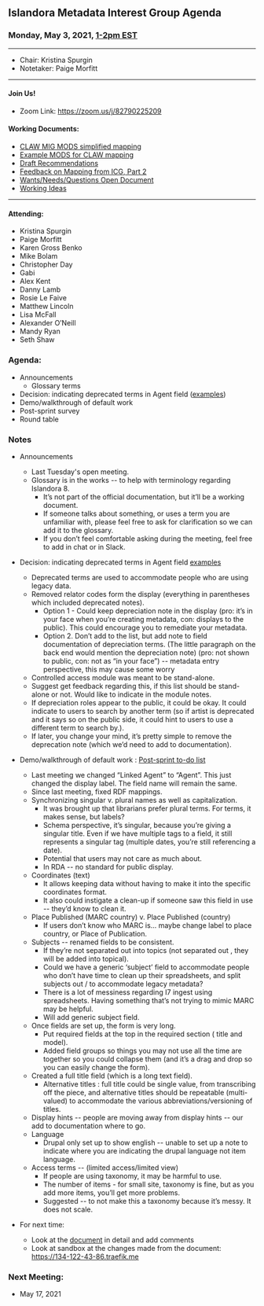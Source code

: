 ## Islandora Metadata Interest Group Agenda
### Monday, May 3, 2021, [1-2pm EST](http://www.thetimezoneconverter.com/?t=1%20pm&tz=Toronto&)

---
* Chair: Kristina Spurgin
* Notetaker: Paige Morfitt
---

#### Join Us!
* Zoom Link: https://zoom.us/j/82790225209

#### Working Documents:
* [CLAW MIG MODS simplified mapping](https://docs.google.com/spreadsheets/d/18u2qFJ014IIxlVpM3JXfDEFccwBZcoFsjbBGpvL0jJI/edit#gid=0)
* [Example MODS for CLAW mapping](https://docs.google.com/spreadsheets/d/1C2Xie7HUDSgRT5v4ldoJvlNdoXz2GHAPvL3PE3TOKW8/edit#gid=1829081124)
* [Draft Recommendations](https://docs.google.com/document/d/15qSO9YcALtYSqd6CUuGx0t8FwUJ5pPwVPz0PA5rU898/edit#heading=h.f9r6knw0rjvu)
* [Feedback on Mapping from ICG, Part 2](https://docs.google.com/document/d/11OpqMMCXM1TFXgsr4yyTQ_cH9DabnD31p7JnuTRQl28/edit?invite=CMWvruEI&ts=5e66437f)
* [Wants/Needs/Questions Open Document](https://docs.google.com/document/d/12Kpb6826TNPzzMuyPS0sESa9TLnmljQmeioWbaPeEdA/edit)
* [Working Ideas](https://github.com/islandora-interest-groups/Islandora-Metadata-Interest-Group/blob/main/working_docs/ideas_and_topics.md)

---

#### Attending:
* Kristina Spurgin
* Paige Morfitt
* Karen Gross Benko
* Mike Bolam
* Christopher Day
* Gabi
* Alex Kent
* Danny Lamb
* Rosie Le Faive
* Matthew Lincoln
* Lisa McFall
* Alexander O’Neill
* Mandy Ryan
* Seth Shaw




### Agenda:
- Announcements
  - Glossary terms
- Decision: indicating deprecated terms in Agent field ([examples](https://gist.github.com/kspurgin/3f5bb2ea7d8d084a23751e3cbc328587))
- Demo/walkthrough of default work
- Post-sprint survey
- Round table 



### Notes
* Announcements	
	* Last Tuesday's open meeting. 
	* Glossary  is in the works -- to help with terminology regarding Islandora 8. 
		* It’s not part of the official documentation, but it’ll be a working document. 
		* If someone talks about something, or uses a term you are unfamiliar with, please feel free to ask for clarification so we can add it to the glossary. 
		* If you don’t feel comfortable asking during the meeting, feel free to add in chat or in Slack. 

 * Decision: indicating deprecated terms in Agent field [examples](https://gist.github.com/kspurgin/3f5bb2ea7d8d084a23751e3cbc328587)
	* Deprecated terms are used to accommodate people who are using legacy data. 
	*  Removed relator codes form the display (everything in parentheses which included deprecated notes). 
		* Option 1 - Could keep depreciation note in the display (pro: it’s in  your face when you’re creating metadata, con: displays to the public). This could encourage you to remediate your metadata. 
		* Option 2. Don’t add to the list, but add note to field documentation of depreciation terms. (The little paragraph on the back end would mention the depreciation note) (pro: not shown to public, con: not as “in your face”) -- metadata entry perspective, this may cause some worry 
	* Controlled access module was meant to be stand-alone. 
	* Suggest get feedback regarding this, if this list should be stand-alone or not. Would like to indicate in the module notes. 
	* If depreciation roles appear to the public, it could be okay. It could indicate to users to search by another term (so if artist is deprecated and it says so on the public side, it could hint to users to use a different term to search by.). 
	* If later, you change your  mind, it’s pretty simple to remove the deprecation note (which we’d need to add to documentation). 
* Demo/walkthrough of default work : [Post-sprint to-do list](https://docs.google.com/document/d/18XChGOCWm_bT_S-UsfOl8l9xnsioF-L8sdsBXMQcqXU/edit#heading=h.9bn0ps9gm8x9)
	* Last meeting we changed “Linked Agent” to “Agent”. This just changed the display label. The field name will remain the same. 
	* Since last meeting, fixed RDF mappings. 
	* Synchronizing singular v. plural names as well as capitalization.
		* It was brought up that librarians prefer plural terms. For terms, it makes sense, but labels? 
		* Schema perspective, it’s singular, because you’re giving a singular title. Even if we have multiple tags to a field, it still represents a singular tag (multiple dates, you’re still referencing a date). 
		* Potential that  users may not care as much about. 
		* In RDA -- no standard for public display. 
	* Coordinates (text)
		* It allows keeping data without having to make it into the specific coordinates format.
		* It also could instigate a clean-up if someone saw this field in use -- they’d know to clean it. 
	* Place Published (MARC country) v. Place Published (country) 
		* If users don’t know who MARC is… maybe change label to place country, or Place of Publication.
	* Subjects -- renamed fields to be consistent. 
		* If they’re not separated out into topics (not separated out , they will be added into topical). 
		* Could we have a generic ‘subject’ field to accommodate people who don’t have time to clean up their spreadsheets, and split subjects out / to accommodate legacy metadata?
		* There is a lot of messiness regarding I7 ingest using spreadsheets. Having something that’s not trying to mimic MARC may be helpful. 
		* Will add generic subject field.
	* Once fields are set up, the form is very long. 
		* Put required fields at the top in the required section ( title and model). 
		* Added field groups so things you may not use all the time are together so you could collapse them (and it’s a drag and drop so you can easily change the form). 
	* Created a full title field (which is a long text field). 
		* Alternative titles : full title could be single value, from transcribing off the piece, and alternative titles should be repeatable (multi-valued) to accommodate the various abbreviations/versioning of titles.
	* Display hints -- people are moving away from display hints -- our add to documentation where to go. 
	* Language 
		* Drupal only set up to show english -- unable to set up a note to indicate where you are indicating the drupal language not item language.
	* Access terms -- (limited access/limited view)
		* If people are using taxonomy, it may be harmful to use. 
		* The number of items - for small site, taxonomy is fine, but as you add more items, you’ll get more problems. 
		* Suggested -- to not make this a taxonomy because it’s messy. It does not scale. 
* For next time: 
	* Look at the [document](https://docs.google.com/document/d/18XChGOCWm_bT_S-UsfOl8l9xnsioF-L8sdsBXMQcqXU/edit#heading=h.9bn0ps9gm8x9) in detail and add comments 
	* Look at sandbox at the changes made from the document: https://134-122-43-86.traefik.me
	
	

    
### Next Meeting:
* May 17, 2021
